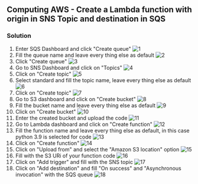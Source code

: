 ## Computing AWS - Create a Lambda function with origin in SNS Topic and destination in SQS

### Solution

1. Enter SQS Dashboard and click "Create queue" ![1](images/1.png)
2. Fill the queue name and leave every thing else as default ![2](images/2.png)
3. Click "Create queue" ![3](images/3.png)
4. Go to SNS Dashboard and click on "Topics" ![4](images/4.png)
5. Click on "Create topic" ![5](images/5.png)
6. Select standard and fill the topic name, leave every thing else as default ![6](images/6.png)
7. Click on "Create topic" ![7](images/7.png)
8. Go to S3 dashboard and click on "Create bucket" ![8](images/8.png)
9. Fill the bucket name and leave every thing else as default ![9](images/9.png)
10. Click on "Create bucket" ![10](images/10.png)
11. Enter the created bucket and upload the code ![11](images/11.png)
12. Go to Lambda dashboard and click on "Create function" ![12](images/12.png)
13. Fill the function name and leave every thing else as default, in this case python 3.9 is selected for code ![13](images/13.png)
14. Click on "Create function" ![14](images/14.png)
15. Click on "Upload from" and select the "Amazon S3 location" option ![15](images/15.png)
16. Fill with the S3 URi of your function code ![16](images/16.png)
17. Click on "Add trigger" and fill with the SNS topic ![17](images/17.png)
18. Click on "Add destination" and fill "On success" and "Asynchronous invocation" with the SQS queue ![18](images/18.png)